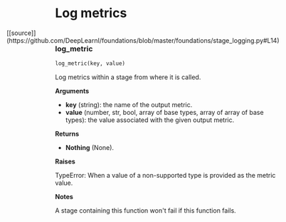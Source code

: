 <h1>Log metrics</h1>
<span style="float:right;">[[source]](https://github.com/DeepLearnI/foundations/blob/master/foundations/stage_logging.py#L14)</span>

### log_metric


```python
log_metric(key, value)
```



Log metrics within a stage from where it is called.

__Arguments__

- __key__ (string): the name of the output metric.
- __value__ (number, str, bool, array of base types, array of array of base types): the value associated with the given output metric.

__Returns__

- __Nothing__ (None).

__Raises__

TypeError: When a value of a non-supported type is provided as the metric value.

__Notes__

A stage containing this function won't fail if this function fails.


